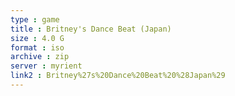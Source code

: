 ```yaml
---
type : game
title : Britney's Dance Beat (Japan)
size : 4.0 G
format : iso
archive : zip
server : myrient
link2 : Britney%27s%20Dance%20Beat%20%28Japan%29
---
```

